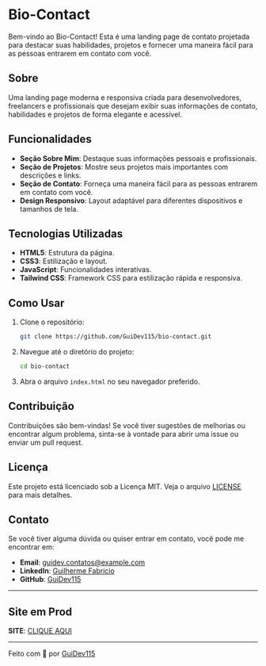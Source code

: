 # Bio-Contact

Bem-vindo ao Bio-Contact! Esta é uma landing page de contato projetada para destacar suas habilidades, projetos e fornecer uma maneira fácil para as pessoas entrarem em contato com você.

## Sobre

Uma landing page moderna e responsiva criada para desenvolvedores, freelancers e profissionais que desejam exibir suas informações de contato, habilidades e projetos de forma elegante e acessível.

## Funcionalidades

- **Seção Sobre Mim**: Destaque suas informações pessoais e profissionais.
- **Seção de Projetos**: Mostre seus projetos mais importantes com descrições e links.
- **Seção de Contato**: Forneça uma maneira fácil para as pessoas entrarem em contato com você.
- **Design Responsivo**: Layout adaptável para diferentes dispositivos e tamanhos de tela.

## Tecnologias Utilizadas

- **HTML5**: Estrutura da página.
- **CSS3**: Estilização e layout.
- **JavaScript**: Funcionalidades interativas.
- **Tailwind CSS**: Framework CSS para estilização rápida e responsiva.

## Como Usar

1. Clone o repositório:
    ```bash
    git clone https://github.com/GuiDev115/bio-contact.git
    ```

2. Navegue até o diretório do projeto:
    ```bash
    cd bio-contact
    ```

3. Abra o arquivo `index.html` no seu navegador preferido.

## Contribuição

Contribuições são bem-vindas! Se você tiver sugestões de melhorias ou encontrar algum problema, sinta-se à vontade para abrir uma issue ou enviar um pull request.

## Licença

Este projeto está licenciado sob a Licença MIT. Veja o arquivo [LICENSE](LICENSE) para mais detalhes.

## Contato

Se você tiver alguma dúvida ou quiser entrar em contato, você pode me encontrar em:

- **Email**: [guidev.contatos@example.com](guidev.contatos@gmail.com)
- **LinkedIn**: [Guilherme Fabricio](https://www.linkedin.com/in/guilhermeefabricio)
- **GitHub**: [GuiDev115](https://github.com/GuiDev115)

---

## Site em Prod

**SITE**: [CLIQUE AQUI](guidev.tech)

---

Feito com 💜 por [GuiDev115](https://github.com/GuiDev115)